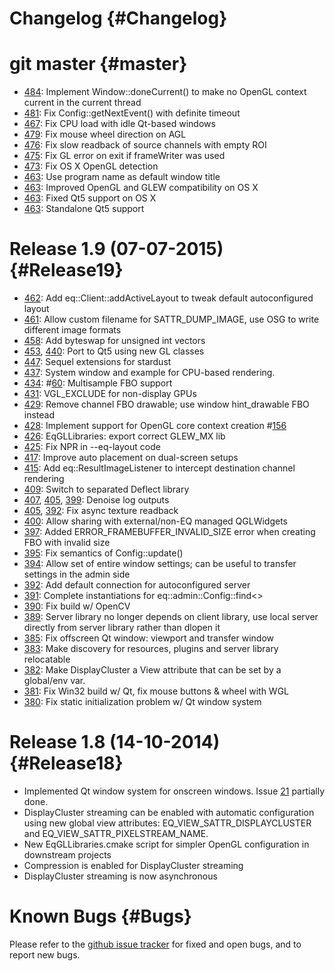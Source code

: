 Changelog {#Changelog}
=========

# git master {#master}

* [484](https://github.com/Eyescale/Equalizer/pull/484):
  Implement Window::doneCurrent() to make no OpenGL context current in the
  current thread
* [481](https://github.com/Eyescale/Equalizer/pull/481):
  Fix Config::getNextEvent() with definite timeout
* [467](https://github.com/Eyescale/Equalizer/issues/467):
  Fix CPU load with idle Qt-based windows
* [479](https://github.com/Eyescale/Equalizer/pull/479):
  Fix mouse wheel direction on AGL
* [476](https://github.com/Eyescale/Equalizer/issues/476):
  Fix slow readback of source channels with empty ROI
* [475](https://github.com/Eyescale/Equalizer/pull/475):
  Fix GL error on exit if frameWriter was used
* [473](https://github.com/Eyescale/Equalizer/pull/473):
  Fix OS X OpenGL detection
* [463](https://github.com/Eyescale/Equalizer/pull/463):
  Use program name as default window title
* [463](https://github.com/Eyescale/Equalizer/pull/463):
  Improved OpenGL and GLEW compatibility on OS X
* [463](https://github.com/Eyescale/Equalizer/pull/463):
  Fixed Qt5 support on OS X
* [463](https://github.com/Eyescale/Equalizer/pull/463):
  Standalone Qt5 support

# Release 1.9 (07-07-2015) {#Release19}

* [462](https://github.com/Eyescale/Equalizer/pull/462):
  Add eq::Client::addActiveLayout to tweak default autoconfigured layout
* [461](https://github.com/Eyescale/Equalizer/pull/461):
  Allow custom filename for SATTR_DUMP_IMAGE, use OSG to write different image
  formats
* [458](https://github.com/Eyescale/Equalizer/pull/458):
  Add byteswap for unsigned int vectors
* [453](https://github.com/Eyescale/Equalizer/pull/453),
  [440](https://github.com/Eyescale/Equalizer/pull/440):
  Port to Qt5 using new GL classes
* [447](https://github.com/Eyescale/Equalizer/pull/447):
  Sequel extensions for stardust
* [437](https://github.com/Eyescale/Equalizer/pull/437):
  System window and example for CPU-based rendering.
* [434](https://github.com/Eyescale/Equalizer/pull/434):
  #[60](https://github.com/Eyescale/Equalizer/issues/60):
  Multisample FBO support
* [431](https://github.com/Eyescale/Equalizer/pull/431):
  VGL_EXCLUDE for non-display GPUs
* [429](https://github.com/Eyescale/Equalizer/pull/429):
  Remove channel FBO drawable; use window hint_drawable FBO instead
* [428](https://github.com/Eyescale/Equalizer/pull/428):
  Implement support for OpenGL core context creation
  #[156](https://github.com/Eyescale/Equalizer/issues/156)
* [426](https://github.com/Eyescale/Equalizer/pull/426):
  EqGLLibraries: export correct GLEW_MX lib
* [425](https://github.com/Eyescale/Equalizer/pull/425):
  Fix NPR in --eq-layout code
* [417](https://github.com/Eyescale/Equalizer/pull/417):
  Improve auto placement on dual-screen setups
* [415](https://github.com/Eyescale/Equalizer/pull/415):
  Add eq::ResultImageListener to intercept destination channel rendering
* [409](https://github.com/Eyescale/Equalizer/pull/409):
  Switch to separated Deflect library
* [407](https://github.com/Eyescale/Equalizer/pull/407),
  [405](https://github.com/Eyescale/Equalizer/pull/405),
  [399](https://github.com/Eyescale/Equalizer/pull/399):
  Denoise log outputs
* [405](https://github.com/Eyescale/Equalizer/pull/405),
  [392](https://github.com/Eyescale/Equalizer/pull/392):
  Fix async texture readback
* [400](https://github.com/Eyescale/Equalizer/pull/400):
  Allow sharing with external/non-EQ managed QGLWidgets
* [397](https://github.com/Eyescale/Equalizer/pull/397):
  Added ERROR_FRAMEBUFFER_INVALID_SIZE error when creating FBO with invalid size
* [395](https://github.com/Eyescale/Equalizer/pull/395):
  Fix semantics of Config::update()
* [394](https://github.com/Eyescale/Equalizer/pull/394):
  Allow set of entire window settings; can be useful to transfer settings in the
  admin side
* [392](https://github.com/Eyescale/Equalizer/pull/392):
  Add default connection for autoconfigured server
* [391](https://github.com/Eyescale/Equalizer/pull/391):
  Complete instantiations for eq::admin::Config::find<>
* [390](https://github.com/Eyescale/Equalizer/pull/390):
  Fix build w/ OpenCV
* [389](https://github.com/Eyescale/Equalizer/pull/389):
  Server library no longer depends on client library, use local server directly
  from server library rather than dlopen it
* [385](https://github.com/Eyescale/Equalizer/pull/385):
  Fix offscreen Qt window: viewport and transfer window
* [383](https://github.com/Eyescale/Equalizer/pull/383):
  Make discovery for resources, plugins and server library relocatable
* [382](https://github.com/Eyescale/Equalizer/pull/382):
  Make DisplayCluster a View attribute that can be set by a global/env var.
* [381](https://github.com/Eyescale/Equalizer/pull/381):
  Fix Win32 build w/ Qt, fix mouse buttons & wheel with WGL
* [380](https://github.com/Eyescale/Equalizer/pull/380):
  Fix static initialization problem w/ Qt window system

# Release 1.8 (14-10-2014) {#Release18}

* Implemented Qt window system for onscreen windows. Issue
  [21](https://github.com/Eyescale/Equalizer/issues/21) partially done.
* DisplayCluster streaming can be enabled with automatic configuration using new
  global view attributes: EQ_VIEW_SATTR_DISPLAYCLUSTER and
  EQ_VIEW_SATTR_PIXELSTREAM_NAME.
* New EqGLLibraries.cmake script for simpler OpenGL configuration in
  downstream projects
* Compression is enabled for DisplayCluster streaming
* DisplayCluster streaming is now asynchronous

# Known Bugs {#Bugs}

Please refer to the
[github issue tracker](https://github.com/Eyescale/Equalizer/issues) for
fixed and open bugs, and to report new bugs.
